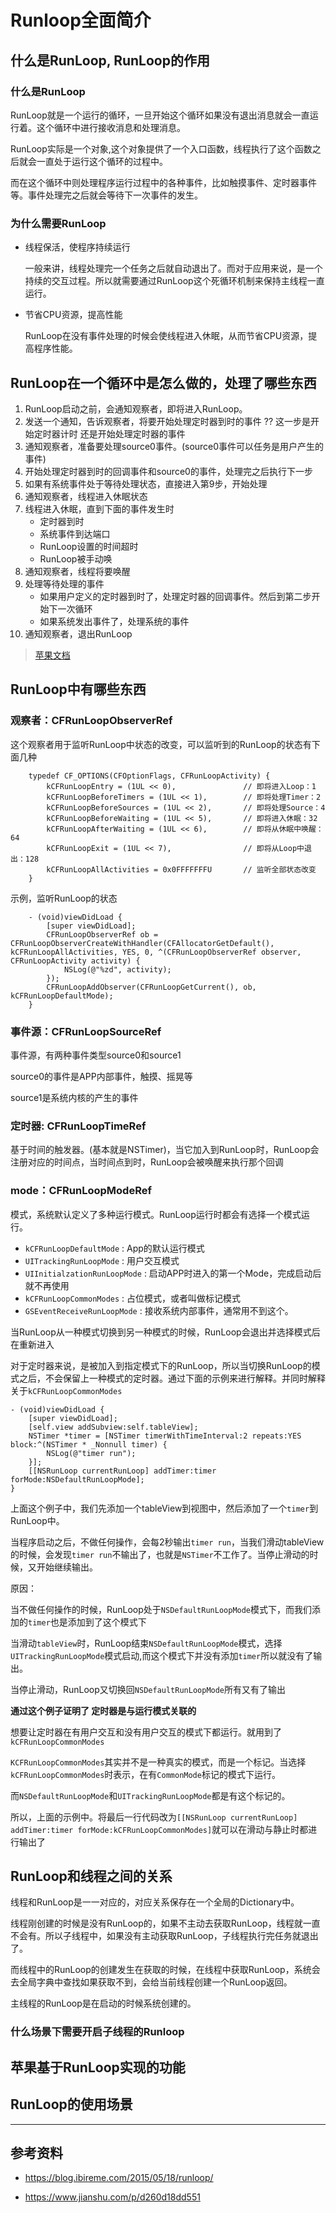 
# Runloop全面简介

## 什么是RunLoop, RunLoop的作用

### 什么是RunLoop

RunLoop就是一个运行的循环，一旦开始这个循环如果没有退出消息就会一直运行着。这个循环中进行接收消息和处理消息。

RunLoop实际是一个对象,这个对象提供了一个入口函数，线程执行了这个函数之后就会一直处于运行这个循环的过程中。

而在这个循环中则处理程序运行过程中的各种事件，比如触摸事件、定时器事件等。事件处理完之后就会等待下一次事件的发生。

### 为什么需要RunLoop

* 线程保活，使程序持续运行

    一般来讲，线程处理完一个任务之后就自动退出了。而对于应用来说，是一个持续的交互过程。所以就需要通过RunLoop这个死循环机制来保持主线程一直运行。

* 节省CPU资源，提高性能

    RunLoop在没有事件处理的时候会使线程进入休眠，从而节省CPU资源，提高程序性能。

## RunLoop在一个循环中是怎么做的，处理了哪些东西

1. RunLoop启动之前，会通知观察者，即将进入RunLoop。
2. 发送一个通知，告诉观察者，将要开始处理定时器到时的事件  ?? 这一步是开始定时器计时 还是开始处理定时器的事件
3. 通知观察者，准备要处理source0事件。(source0事件可以任务是用户产生的事件)
4. 开始处理定时器到时的回调事件和source0的事件，处理完之后执行下一步
5. 如果有系统事件处于等待处理状态，直接进入第9步，开始处理
6. 通知观察者，线程进入休眠状态
7. 线程进入休眠，直到下面的事件发生时
    * 定时器到时
    * 系统事件到达端口
    * RunLoop设置的时间超时
    * RunLoop被手动唤
8. 通知观察者，线程将要唤醒
9. 处理等待处理的事件
    * 如果用户定义的定时器到时了，处理定时器的回调事件。然后到第二步开始下一次循环
    * 如果系统发出事件了，处理系统的事件
10. 通知观察者，退出RunLoop

> [苹果文档](https://developer.apple.com/library/archive/documentation/Cocoa/Conceptual/Multithreading/RunLoopManagement/RunLoopManagement.html#//apple_ref/doc/uid/10000057i-CH16-SW23)

## RunLoop中有哪些东西 

### 观察者：CFRunLoopObserverRef

这个观察者用于监听RunLoop中状态的改变，可以监听到的RunLoop的状态有下面几种

```
    typedef CF_OPTIONS(CFOptionFlags, CFRunLoopActivity) {
        kCFRunLoopEntry = (1UL << 0),               // 即将进入Loop：1
        kCFRunLoopBeforeTimers = (1UL << 1),        // 即将处理Timer：2    
        kCFRunLoopBeforeSources = (1UL << 2),       // 即将处理Source：4
        kCFRunLoopBeforeWaiting = (1UL << 5),       // 即将进入休眠：32
        kCFRunLoopAfterWaiting = (1UL << 6),        // 即将从休眠中唤醒：64
        kCFRunLoopExit = (1UL << 7),                // 即将从Loop中退出：128
        kCFRunLoopAllActivities = 0x0FFFFFFFU       // 监听全部状态改变  
    }
```

示例，监听RunLoop的状态

```
    - (void)viewDidLoad {
        [super viewDidLoad];
        CFRunLoopObserverRef ob = CFRunLoopObserverCreateWithHandler(CFAllocatorGetDefault(), kCFRunLoopAllActivities, YES, 0, ^(CFRunLoopObserverRef observer, CFRunLoopActivity activity) {
            NSLog(@"%zd", activity);
        });
        CFRunLoopAddObserver(CFRunLoopGetCurrent(), ob, kCFRunLoopDefaultMode);
    }
```

### 事件源：CFRunLoopSourceRef

事件源，有两种事件类型source0和source1

source0的事件是APP内部事件，触摸、摇晃等

source1是系统内核的产生的事件

### 定时器: CFRunLoopTimeRef 

基于时间的触发器。(基本就是NSTimer)，当它加入到RunLoop时，RunLoop会注册对应的时间点，当时间点到时，RunLoop会被唤醒来执行那个回调

### mode：CFRunLoopModeRef

模式，系统默认定义了多种运行模式。RunLoop运行时都会有选择一个模式运行。

* `kCFRunLoopDefaultMode` : App的默认运行模式
* `UITrackingRunLoopMode` : 用户交互模式
* `UIInitialzationRunLoopMode` : 启动APP时进入的第一个Mode，完成启动后就不再使用
* `kCFRunLoopCommonModes` : 占位模式，或者叫做标记模式
* `GSEventReceiveRunLoopMode` : 接收系统内部事件，通常用不到这个。

当RunLoop从一种模式切换到另一种模式的时候，RunLoop会退出并选择模式后在重新进入

对于定时器来说，是被加入到指定模式下的RunLoop，所以当切换RunLoop的模式之后，不会保留上一种模式的定时器。通过下面的示例来进行解释。并同时解释关于`kCFRunLoopCommonModes`

```
- (void)viewDidLoad {
    [super viewDidLoad];
    [self.view addSubview:self.tableView];
    NSTimer *timer = [NSTimer timerWithTimeInterval:2 repeats:YES block:^(NSTimer * _Nonnull timer) {
        NSLog(@"timer run");
    }];
    [[NSRunLoop currentRunLoop] addTimer:timer forMode:NSDefaultRunLoopMode];
}
```
上面这个例子中，我们先添加一个tableView到视图中，然后添加了一个`timer`到RunLoop中。

当程序启动之后，不做任何操作，会每2秒输出`timer run`，当我们滑动tableView的时候，会发现`timer run`不输出了，也就是`NSTimer`不工作了。当停止滑动的时候，又开始继续输出。

原因：

当不做任何操作的时候，RunLoop处于`NSDefaultRunLoopMode`模式下，而我们添加的`timer`也是添加到了这个模式下

当滑动`tableView`时，RunLoop结束`NSDefaultRunLoopMode`模式，选择`UITrackingRunLoopMode`模式启动,而这个模式下并没有添加`timer`所以就没有了输出。

当停止滑动，RunLoop又切换回`NSDefaultRunLoopMode`所有又有了输出

**通过这个例子证明了 定时器是与运行模式关联的**

想要让定时器在有用户交互和没有用户交互的模式下都运行。就用到了`kCFRunLoopCommonModes`

`KCFRunLoopCommonModes`其实并不是一种真实的模式，而是一个标记。当选择`kCFRunLoopCommonModes`时表示，在有`CommonMode`标记的模式下运行。

而`NSDefaultRunLoopMode`和`UITrackingRunLoopMode`都是有这个标记的。

所以，上面的示例中。将最后一行代码改为`[[NSRunLoop currentRunLoop] addTimer:timer forMode:kCFRunLoopCommonModes]`就可以在滑动与静止时都进行输出了

## RunLoop和线程之间的关系

线程和RunLoop是一一对应的，对应关系保存在一个全局的Dictionary中。

线程刚创建的时候是没有RunLoop的，如果不主动去获取RunLoop，线程就一直不会有。所以子线程中，如果没有主动获取RunLoop，子线程执行完任务就退出了。

而线程中的RunLoop的创建发生在获取的时候，在线程中获取RunLoop，系统会去全局字典中查找如果获取不到，会给当前线程创建一个RunLoop返回。

主线程的RunLoop是在启动的时候系统创建的。

### 什么场景下需要开启子线程的Runloop

## 苹果基于RunLoop实现的功能

## RunLoop的使用场景

***

## 参考资料

* https://blog.ibireme.com/2015/05/18/runloop/

* https://www.jianshu.com/p/d260d18dd551